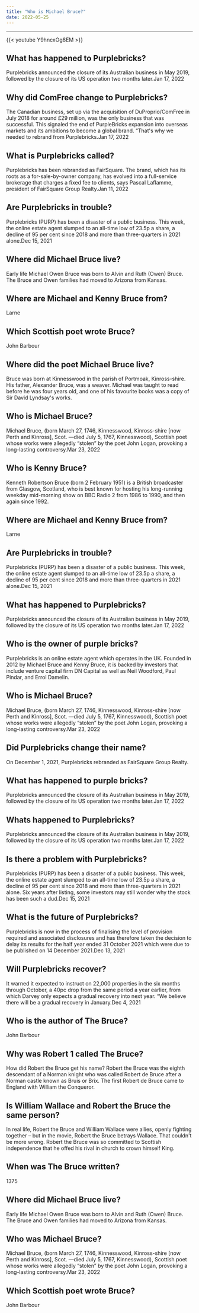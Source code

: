 ```yaml
---
title: "Who is Michael Bruce?"
date: 2022-05-25
---
```


---
{{< youtube Y9hncxOg8EM >}}
## What has happened to Purplebricks?
Purplebricks announced the closure of its Australian business in May 2019, followed by the closure of its US operation two months later.Jan 17, 2022

## Why did ComFree change to Purplebricks?
The Canadian business, set up via the acquisition of DuProprio/ComFree in July 2018 for around £29 million, was the only business that was successful. This signaled the end of PurpleBricks expansion into overseas markets and its ambitions to become a global brand. “That's why we needed to rebrand from Purplebricks.Jan 17, 2022

## What is Purplebricks called?
Purplebricks has been rebranded as FairSquare. The brand, which has its roots as a for-sale-by-owner company, has evolved into a full-service brokerage that charges a fixed fee to clients, says Pascal Laflamme, president of FairSquare Group Realty.Jan 11, 2022

## Are Purplebricks in trouble?
Purplebricks (PURP) has been a disaster of a public business. This week, the online estate agent slumped to an all-time low of 23.5p a share, a decline of 95 per cent since 2018 and more than three-quarters in 2021 alone.Dec 15, 2021

## Where did Michael Bruce live?
Early life Michael Owen Bruce was born to Alvin and Ruth (Owen) Bruce. The Bruce and Owen families had moved to Arizona from Kansas.

## Where are Michael and Kenny Bruce from?
Larne

## Which Scottish poet wrote Bruce?
John Barbour

## Where did the poet Michael Bruce live?
Bruce was born at Kinnesswood in the parish of Portmoak, Kinross-shire. His father, Alexander Bruce, was a weaver. Michael was taught to read before he was four years old, and one of his favourite books was a copy of Sir David Lyndsay's works.

## Who is Michael Bruce?
Michael Bruce, (born March 27, 1746, Kinnesswood, Kinross-shire [now Perth and Kinross], Scot. —died July 5, 1767, Kinnesswood), Scottish poet whose works were allegedly “stolen” by the poet John Logan, provoking a long-lasting controversy.Mar 23, 2022

## Who is Kenny Bruce?
Kenneth Robertson Bruce (born 2 February 1951) is a British broadcaster from Glasgow, Scotland, who is best known for hosting his long-running weekday mid-morning show on BBC Radio 2 from 1986 to 1990, and then again since 1992.

## Where are Michael and Kenny Bruce from?
Larne

## Are Purplebricks in trouble?
Purplebricks (PURP) has been a disaster of a public business. This week, the online estate agent slumped to an all-time low of 23.5p a share, a decline of 95 per cent since 2018 and more than three-quarters in 2021 alone.Dec 15, 2021

## What has happened to Purplebricks?
Purplebricks announced the closure of its Australian business in May 2019, followed by the closure of its US operation two months later.Jan 17, 2022

## Who is the owner of purple bricks?
Purplebricks is an online estate agent which operates in the UK. Founded in 2012 by Michael Bruce and Kenny Bruce, it is backed by investors that include venture capital firm DN Capital as well as Neil Woodford, Paul Pindar, and Errol Damelin.

## Who is Michael Bruce?
Michael Bruce, (born March 27, 1746, Kinnesswood, Kinross-shire [now Perth and Kinross], Scot. —died July 5, 1767, Kinnesswood), Scottish poet whose works were allegedly “stolen” by the poet John Logan, provoking a long-lasting controversy.Mar 23, 2022

## Did Purplebricks change their name?
On December 1, 2021, Purplebricks rebranded as FairSquare Group Realty.

## What has happened to purple bricks?
Purplebricks announced the closure of its Australian business in May 2019, followed by the closure of its US operation two months later.Jan 17, 2022

## Whats happened to Purplebricks?
Purplebricks announced the closure of its Australian business in May 2019, followed by the closure of its US operation two months later.Jan 17, 2022

## Is there a problem with Purplebricks?
Purplebricks (PURP) has been a disaster of a public business. This week, the online estate agent slumped to an all-time low of 23.5p a share, a decline of 95 per cent since 2018 and more than three-quarters in 2021 alone. Six years after listing, some investors may still wonder why the stock has been such a dud.Dec 15, 2021

## What is the future of Purplebricks?
Purplebricks is now in the process of finalising the level of provision required and associated disclosures and has therefore taken the decision to delay its results for the half year ended 31 October 2021 which were due to be published on 14 December 2021.Dec 13, 2021

## Will Purplebricks recover?
It warned it expected to instruct on 22,000 properties in the six months through October, a 40pc drop from the same period a year earlier, from which Darvey only expects a gradual recovery into next year. “We believe there will be a gradual recovery in January.Dec 4, 2021

## Who is the author of The Bruce?
John Barbour

## Why was Robert 1 called The Bruce?
How did Robert the Bruce get his name? Robert the Bruce was the eighth descendant of a Norman knight who was called Robert de Bruce after a Norman castle known as Bruis or Brix. The first Robert de Bruce came to England with William the Conqueror.

## Is William Wallace and Robert the Bruce the same person?
In real life, Robert the Bruce and William Wallace were allies, openly fighting together – but in the movie, Robert the Bruce betrays Wallace. That couldn't be more wrong. Robert the Bruce was so committed to Scottish independence that he offed his rival in church to crown himself King.

## When was The Bruce written?
1375

## Where did Michael Bruce live?
Early life Michael Owen Bruce was born to Alvin and Ruth (Owen) Bruce. The Bruce and Owen families had moved to Arizona from Kansas.

## Who was Michael Bruce?
Michael Bruce, (born March 27, 1746, Kinnesswood, Kinross-shire [now Perth and Kinross], Scot. —died July 5, 1767, Kinnesswood), Scottish poet whose works were allegedly “stolen” by the poet John Logan, provoking a long-lasting controversy.Mar 23, 2022

## Which Scottish poet wrote Bruce?
John Barbour


